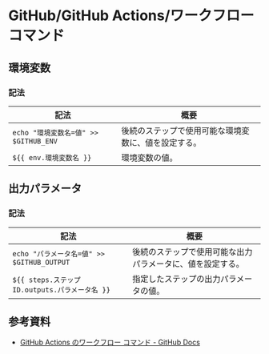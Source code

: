 # GitHub/GitHub Actions/ワークフローコマンド

## 環境変数

### 記法

| 記法                                  | 概要                                                 |
| ------------------------------------- | ---------------------------------------------------- |
| `echo "環境変数名=値" >> $GITHUB_ENV` | 後続のステップで使用可能な環境変数に、値を設定する。 |
| `${{ env.環境変数名 }}`               | 環境変数の値。                                       |

## 出力パラメータ

### 記法

| 記法                                           | 概要                                                       |
| ---------------------------------------------- | ---------------------------------------------------------- |
| `echo "パラメータ名=値" >> $GITHUB_OUTPUT`     | 後続のステップで使用可能な出力パラメータに、値を設定する。 |
| `${{ steps.ステップID.outputs.パラメータ名 }}` | 指定したステップの出力パラメータの値。                     |

## 参考資料

- [GitHub Actions のワークフロー コマンド - GitHub Docs](https://docs.github.com/ja/actions/using-workflows/workflow-commands-for-github-actions)
